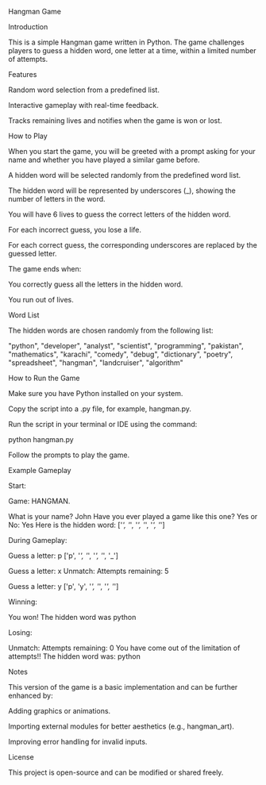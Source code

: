 Hangman Game

Introduction

This is a simple Hangman game written in Python. The game challenges players to guess a hidden word, one letter at a time, within a limited number of attempts.

Features

Random word selection from a predefined list.

Interactive gameplay with real-time feedback.

Tracks remaining lives and notifies when the game is won or lost.

How to Play

When you start the game, you will be greeted with a prompt asking for your name and whether you have played a similar game before.

A hidden word will be selected randomly from the predefined word list.

The hidden word will be represented by underscores (_), showing the number of letters in the word.

You will have 6 lives to guess the correct letters of the hidden word.

For each incorrect guess, you lose a life.

For each correct guess, the corresponding underscores are replaced by the guessed letter.

The game ends when:

You correctly guess all the letters in the hidden word.

You run out of lives.

Word List

The hidden words are chosen randomly from the following list:

"python", "developer", "analyst", "scientist", "programming", "pakistan", "mathematics", "karachi", "comedy", "debug", "dictionary", "poetry", "spreadsheet", "hangman", "landcruiser", "algorithm"

How to Run the Game

Make sure you have Python installed on your system.

Copy the script into a .py file, for example, hangman.py.

Run the script in your terminal or IDE using the command:

python hangman.py

Follow the prompts to play the game.

Example Gameplay

Start:

Game: HANGMAN.

What is your name? John
Have you ever played a game like this one? Yes or No: Yes
Here is the hidden word:
['_', '_', '_', '_', '_', '_']

During Gameplay:

Guess a letter: p
['p', '_', '_', '_', '_', '_']

Guess a letter: x
Unmatch: Attempts remaining: 5

Guess a letter: y
['p', 'y', '_', '_', '_', '_']

Winning:

You won!
The hidden word was python

Losing:

Unmatch: Attempts remaining: 0
You have come out of the limitation of attempts!!
The hidden word was: python

Notes

This version of the game is a basic implementation and can be further enhanced by:

Adding graphics or animations.

Importing external modules for better aesthetics (e.g., hangman_art).

Improving error handling for invalid inputs.

License

This project is open-source and can be modified or shared freely.

